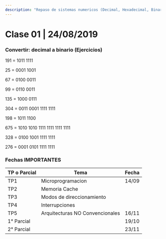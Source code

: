 ```yaml
---
description: "Repaso de sistemas numericos (Decimal, Hexadecimal, Binario y Octal)"
---
```


# Clase 01 \| 24/08/2019

### Convertir: decimal a binario \(Ejercicios\)

191 = 1011 1111

25 = 0001 1001

67 = 0100 0011

99 = 0110 0011

135 = 1000 0111

304 = 0011 0001 1111 1111

198 = 1011 1100

675 = 1010 1010 1111 1111 1111 1111

328 = 0100 1001 1111 1111

276 = 0001 0101 1111 1111

### Fechas IMPORTANTES

| TP o Parcial | Tema                            | Fecha |
| ------------ | ------------------------------- | ----- |
| TP1          | Microprogramacion               | 14/09 |
| TP2          | Memoria Cache                   |       |
| TP3          | Modos de direccionamiento       |       |
| TP4          | Interrupciones                  |       |
| TP5          | Arquitecturas NO Convencionales | 16/11 |
| 1° Parcial   |                                 | 19/10 |
| 2° Parcial   |                                 | 23/11 |
